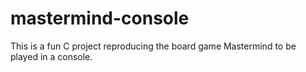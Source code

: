 # mastermind-console
This is a fun C project reproducing the board game Mastermind to be played in a console.
